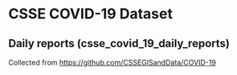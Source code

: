 # CSSE COVID-19 Dataset

## Daily reports (csse_covid_19_daily_reports)

Collected from https://github.com/CSSEGISandData/COVID-19
